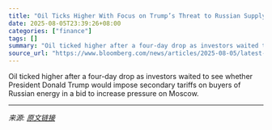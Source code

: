 ```yaml
---
title: "Oil Ticks Higher With Focus on Trump’s Threat to Russian Supply"
date: 2025-08-05T23:39:26+08:00
categories: ["finance"]
tags: []
summary: "Oil ticked higher after a four-day drop as investors waited to see whether President Donald Trump would impose secondary tariffs on buyers of Russian energy in a bid to increase pressure on Moscow."
source_url: "https://www.bloomberg.com/news/articles/2025-08-05/latest-oil-market-news-and-analysis-for-aug-6"
---
```


Oil ticked higher after a four-day drop as investors waited to see whether President Donald Trump would impose secondary tariffs on buyers of Russian energy in a bid to increase pressure on Moscow.

---

*来源: [原文链接](https://www.bloomberg.com/news/articles/2025-08-05/latest-oil-market-news-and-analysis-for-aug-6)*

